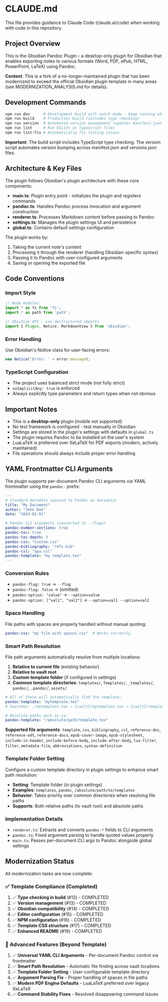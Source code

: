 # CLAUDE.md

This file provides guidance to Claude Code (claude.ai/code) when working with code in this repository.

## Project Overview

This is the Obsidian Pandoc Plugin - a desktop-only plugin for Obsidian that enables exporting notes to various formats (Word, PDF, ePub, HTML, PowerPoint, LaTeX) using Pandoc.

**Context**: This is a fork of a no-longer-maintained plugin that has been modernized to exceed the official Obsidian plugin template in many areas (see MODERNIZATION_ANALYSIS.md for details).

## Development Commands

```bash
npm run dev      # Development build with watch mode - keep running while developing
npm run build    # Production build (includes type checking)
npm run version  # Automated version management (updates manifest.json and versions.json)
npm run lint     # Run ESLint on TypeScript files
npm run lint:fix # Automatically fix linting issues
```

**Important**: The build script includes TypeScript type checking. The version script automates version bumping across manifest.json and versions.json files.

## Architecture & Key Files

The plugin follows Obsidian's plugin architecture with these core components:

- **main.ts**: Plugin entry point - initializes the plugin and registers commands
- **pandoc.ts**: Handles Pandoc process invocation and argument construction
- **renderer.ts**: Processes Markdown content before passing to Pandoc
- **settings.ts**: Manages the plugin settings UI and persistence
- **global.ts**: Contains default settings configuration

The plugin works by:
1. Taking the current note's content
2. Processing it through the renderer (handling Obsidian-specific syntax)
3. Passing it to Pandoc with user-configured arguments
4. Saving or opening the exported file

## Code Conventions

### Import Style
```typescript
// Node modules
import * as fs from 'fs';
import * as path from 'path';

// Obsidian API - use destructured imports
import { Plugin, Notice, MarkdownView } from 'obsidian';
```

### Error Handling
Use Obsidian's Notice class for user-facing errors:
```typescript
new Notice('Error: ' + error.message);
```

### TypeScript Configuration
- The project uses balanced strict mode (not fully strict)
- `noImplicitAny: true` is enforced
- Always explicitly type parameters and return types when not obvious

## Important Notes

- This is a **desktop-only** plugin (mobile not supported)
- No test framework is configured - test manually in Obsidian
- Settings are stored in the plugin's settings with defaults in `global.ts`
- The plugin requires Pandoc to be installed on the user's system
- LuaLaTeX is preferred over XeLaTeX for PDF exports (modern, actively maintained)
- File operations should always include proper error handling

## YAML Frontmatter CLI Arguments

The plugin supports per-document Pandoc CLI arguments via YAML frontmatter using the `pandoc-` prefix:

```yaml
---
# Standard metadata (passed to Pandoc as metadata)
title: "My Document"
author: "John Doe"
date: "2024-01-01"

# Pandoc CLI arguments (converted to --flags)
pandoc-number-sections: true
pandoc-toc: true
pandoc-toc-depth: 3
pandoc-css: "custom.css"
pandoc-bibliography: "refs.bib"
pandoc-csl: "apa.csl"
pandoc-template: "my template.tex"
---
```

### Conversion Rules
- `pandoc-flag: true` → `--flag`
- `pandoc-flag: false` → (omitted)
- `pandoc-option: "value"` → `--option=value`
- `pandoc-option: ["val1", "val2"]` → `--option=val1 --option=val2`

### Space Handling
File paths with spaces are properly handled without manual quoting:
```yaml
pandoc-css: "my file with spaces.css"  # Works correctly
```

### Smart Path Resolution
File path arguments automatically resolve from multiple locations:

1. **Relative to current file** (existing behavior)
2. **Relative to vault root** 
3. **Custom template folder** (if configured in settings)
4. **Common template directories**: `templates/`, `Templates/`, `_templates/`, `pandoc/`, `.pandoc/`, `assets/`

```yaml
# All of these will automatically find the template:
pandoc-template: "mytemplate.tex"
# Searches: ./mytemplate.tex → {vault}/mytemplate.tex → {vault}/templates/mytemplate.tex → etc.

# Absolute paths work as-is:
pandoc-template: "/absolute/path/template.tex"
```

**Supported file arguments**: `template`, `css`, `bibliography`, `csl`, `reference-doc`, `reference-odt`, `reference-docx`, `epub-cover-image`, `epub-stylesheet`, `include-in-header`, `include-before-body`, `include-after-body`, `lua-filter`, `filter`, `metadata-file`, `abbreviations`, `syntax-definition`

### Template Folder Setting
Configure a custom template directory in plugin settings to enhance smart path resolution:

- **Setting**: Template folder (in plugin settings)
- **Examples**: `templates`, `pandoc`, `/absolute/path/to/templates`
- **Behavior**: Takes priority over common directories when resolving file paths
- **Supports**: Both relative paths (to vault root) and absolute paths

### Implementation Details
- `renderer.ts`: Extracts and converts `pandoc-*` fields to CLI arguments
- `pandoc.ts`: Fixed argument parsing to handle quoted values properly
- `main.ts`: Passes per-document CLI args to Pandoc alongside global settings

## Modernization Status

All modernization tasks are now complete:

### ✅ Template Compliance (Completed)
1. ✅ **Type checking in build** (#12) - COMPLETED
2. ✅ **Version management** (#13) - COMPLETED 
3. ✅ **Obsidian compatibility** (#14) - COMPLETED
4. ✅ **Editor configuration** (#15) - COMPLETED
5. ✅ **NPM configuration** (#16) - COMPLETED
6. ✅ **Template CSS structure** (#17) - COMPLETED
7. ✅ **Enhanced README** (#19) - COMPLETED

### 🚀 Advanced Features (Beyond Template)
1. ✅ **Universal YAML CLI Arguments** - Per-document Pandoc control via frontmatter
2. ✅ **Smart Path Resolution** - Automatic file finding across vault locations
3. ✅ **Template Folder Setting** - User-configurable template directory
4. ✅ **Argument Parsing Fix** - Proper handling of spaces in file paths
5. ✅ **Modern PDF Engine Defaults** - LuaLaTeX preferred over legacy XeLaTeX
6. ✅ **Command Stability Fixes** - Resolved disappearing command issues